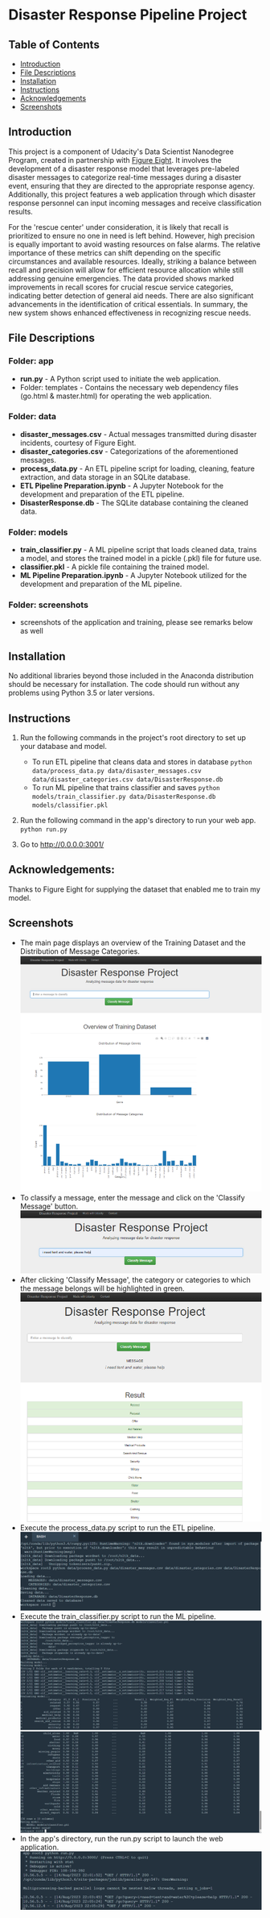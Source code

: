 # Disaster Response Pipeline Project
## Table of Contents
- [Introduction](https://github.com/peterderkx/Coursework/tree/main/Udacity%20Courses/Data%20Science%20nanodegree/Project%202%20-%20Disaster_response_pipeline_project#introduction)
- [File Descriptions](https://github.com/peterderkx/Coursework/tree/main/Udacity%20Courses/Data%20Science%20nanodegree/Project%202%20-%20Disaster_response_pipeline_project#file-descriptions)
- [Installation](https://github.com/peterderkx/Coursework/tree/main/Udacity%20Courses/Data%20Science%20nanodegree/Project%202%20-%20Disaster_response_pipeline_project#installation)
- [Instructions](https://github.com/peterderkx/Coursework/tree/main/Udacity%20Courses/Data%20Science%20nanodegree/Project%202%20-%20Disaster_response_pipeline_project#instructions)
- [Acknowledgements](https://github.com/peterderkx/Coursework/tree/main/Udacity%20Courses/Data%20Science%20nanodegree/Project%202%20-%20Disaster_response_pipeline_project#acknowledgements)
- [Screenshots](https://github.com/peterderkx/Coursework/tree/main/Udacity%20Courses/Data%20Science%20nanodegree/Project%202%20-%20Disaster_response_pipeline_project#screenshots)

## Introduction
This project is a component of Udacity's Data Scientist Nanodegree Program, created in partnership with [Figure Eight](https://www.figure-eight.com/). It involves the development of a disaster response model that leverages pre-labeled disaster messages to categorize real-time messages during a disaster event, ensuring that they are directed to the appropriate response agency. Additionally, this project features a web application through which disaster response personnel can input incoming messages and receive classification results.

For the 'rescue center' under consideration, it is likely that recall is prioritized to ensure no one in need is left behind. However, high precision is equally important to avoid wasting resources on false alarms. The relative importance of these metrics can shift depending on the specific circumstances and available resources. Ideally, striking a balance between recall and precision will allow for efficient resource allocation while still addressing genuine emergencies. The data provided shows marked improvements in recall scores for crucial rescue service categories, indicating better detection of general aid needs. There are also significant advancements in the identification of critical essentials. In summary, the new system shows enhanced effectiveness in recognizing rescue needs.

## File Descriptions

### Folder: app
- **run.py** - A Python script used to initiate the web application.<br/>
- Folder: templates - Contains the necessary web dependency files (go.html & master.html) for operating the web application.

### Folder: data
- **disaster_messages.csv** - Actual messages transmitted during disaster incidents, courtesy of Figure Eight.<br/>
- **disaster_categories.csv** - Categorizations of the aforementioned messages.<br/>
- **process_data.py** - An ETL pipeline script for loading, cleaning, feature extraction, and data storage in an SQLite database.<br/>
- **ETL Pipeline Preparation.ipynb** - A Jupyter Notebook for the development and preparation of the ETL pipeline.<br/>
- **DisasterResponse.db** - The SQLite database containing the cleaned data.

### Folder: models
- **train_classifier.py** - A ML pipeline script that loads cleaned data, trains a model, and stores the trained model in a pickle (.pkl) file for future use.<br/>
- **classifier.pkl** - A pickle file containing the trained model.<br/>
- **ML Pipeline Preparation.ipynb** - A Jupyter Notebook utilized for the development and preparation of the ML pipeline.

### Folder: screenshots
- screenshots of the application and training, please see remarks below as well
## Installation
No additional libraries beyond those included in the Anaconda distribution should be necessary for installation. The code should run without any problems using Python 3.5 or later versions.

## Instructions
1. Run the following commands in the project's root directory to set up your database and model.

    - To run ETL pipeline that cleans data and stores in database
        `python data/process_data.py data/disaster_messages.csv data/disaster_categories.csv data/DisasterResponse.db`
    - To run ML pipeline that trains classifier and saves
        `python models/train_classifier.py data/DisasterResponse.db models/classifier.pkl`

2. Run the following command in the app's directory to run your web app.
    `python run.py`

3. Go to http://0.0.0.0:3001/

## Acknowledgements:
Thanks to Figure Eight for supplying the dataset that enabled me to train my model.

## Screenshots
- The main page displays an overview of the Training Dataset and the Distribution of Message Categories.<br/>
![image](https://github.com/peterderkx/Coursework/blob/main/Udacity%20Courses/Data%20Science%20nanodegree/Project%202%20-%20Disaster_response_pipeline_project/screenshots/20230814%20-%20app%20screenshot%201.PNG) <br/>
- To classify a message, enter the message and click on the 'Classify Message' button. <br/>
![image](https://github.com/peterderkx/Coursework/blob/main/Udacity%20Courses/Data%20Science%20nanodegree/Project%202%20-%20Disaster_response_pipeline_project/screenshots/20230814%20-%20app%20screenshot%202.PNG) <br/>
- After clicking 'Classify Message', the category or categories to which the message belongs will be highlighted in green. <br/>
![image](https://github.com/peterderkx/Coursework/blob/main/Udacity%20Courses/Data%20Science%20nanodegree/Project%202%20-%20Disaster_response_pipeline_project/screenshots/20230814%20-%20app%20screenshot%203.PNG) <br/>
- Execute the process_data.py script to run the ETL pipeline. <br/>
![image](https://github.com/peterderkx/Coursework/blob/main/Udacity%20Courses/Data%20Science%20nanodegree/Project%202%20-%20Disaster_response_pipeline_project/screenshots/20230814%20-%20ETL%20screenshot.PNG) <br/>
- Execute the train_classifier.py script to run the ML pipeline. <br/>
![image](https://github.com/peterderkx/Coursework/blob/main/Udacity%20Courses/Data%20Science%20nanodegree/Project%202%20-%20Disaster_response_pipeline_project/screenshots/20230814%20-%20classifier%20screenshot%201.PNG) <br/>
![image](https://github.com/peterderkx/Coursework/blob/main/Udacity%20Courses/Data%20Science%20nanodegree/Project%202%20-%20Disaster_response_pipeline_project/screenshots/20230814%20-%20classifier%20screenshot%202.PNG)
- In the app's directory, run the run.py script to launch the web application. <br/>
![image](https://github.com/peterderkx/Coursework/blob/main/Udacity%20Courses/Data%20Science%20nanodegree/Project%202%20-%20Disaster_response_pipeline_project/screenshots/20230814%20-%20app%20screenshot%204.PNG) <br/>